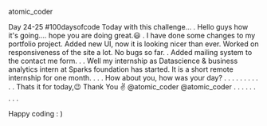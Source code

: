 
atomic_coder

Day 24-25 #100daysofcode
Today with this challenge...
.
Hello guys how it's going.... hope you are doing great.😃
.
I have done some changes to my portfolio project. Added new UI, now it is looking nicer than ever. Worked on responsiveness of the site a lot. No bugs so far.
.
Added mailing system to the contact me form.
.
.
Well my internship as Datascience & business analytics intern at Sparks foundation has started. It is a short remote internship for one month.
.
.
.
How about you, how was your day?
.
.
.
.
.
.
.
.
.
.
.
Thats it for today,😉
Thank You ✌️
@atomic_coder
@atomic_coder
.
.
.
.
.
.
.
.
.

Happy coding : )
